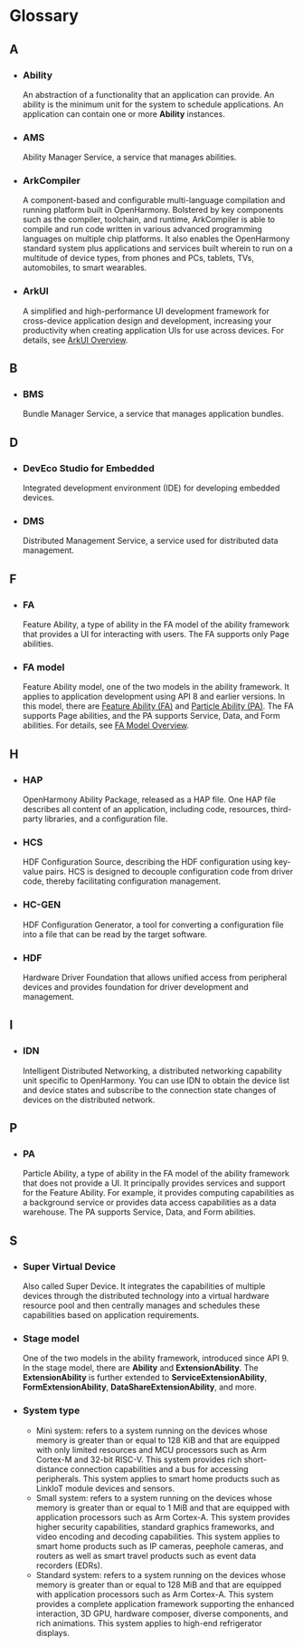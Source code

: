 # Glossary

## A

- ### Ability

    An abstraction of a functionality that an application can provide. An ability is the minimum unit for the system to schedule applications. An application can contain one or more **Ability** instances.


- ### AMS

    Ability Manager Service, a service that manages abilities.
    
- ### ArkCompiler

    A component-based and configurable multi-language compilation and running platform built in OpenHarmony. Bolstered by key components such as the compiler, toolchain, and runtime, ArkCompiler is able to compile and run code written in various advanced programming languages on multiple chip platforms. It also enables the OpenHarmony standard system plus applications and services built wherein to run on a multitude of device types, from phones and PCs, tablets, TVs, automobiles, to smart wearables.

- ### ArkUI

  A simplified and high-performance UI development framework for cross-device application design and development, increasing your productivity when creating application UIs for use across devices. For details, see [ArkUI Overview](application-dev/ui/arkui-overview.md).


## B

- ### BMS

    Bundle Manager Service, a service that manages application bundles.


## D

- ### DevEco Studio for Embedded

    Integrated development environment (IDE) for developing embedded devices.

- ### DMS

    Distributed Management Service, a service used for distributed data management.


## F

- ### FA

    Feature Ability, a type of ability in the FA model of the ability framework that provides a UI for interacting with users. The FA supports only Page abilities.
    
- ### FA model

    Feature Ability model, one of the two models in the ability framework. It applies to application development using API 8 and earlier versions. In this model, there are [Feature Ability (FA)](#fa) and [Particle Ability (PA)](#pa). The FA supports Page abilities, and the PA supports Service, Data, and Form abilities. For details, see [FA Model Overview](application-dev/ability/fa-brief.md).


## H

- ### HAP

    OpenHarmony Ability Package, released as a HAP file. One HAP file describes all content of an application, including code, resources, third-party libraries, and a configuration file.

- ### HCS

    HDF Configuration Source, describing the HDF configuration using key-value pairs. HCS is designed to decouple configuration code from driver code, thereby facilitating configuration management.


- ### HC-GEN

    HDF Configuration Generator, a tool for converting a configuration file into a file that can be read by the target software.


- ### HDF

    Hardware Driver Foundation that allows unified access from peripheral devices and provides foundation for driver development and management.


## I

- ### IDN

    Intelligent Distributed Networking, a distributed networking capability unit specific to OpenHarmony. You can use IDN to obtain the device list and device states and subscribe to the connection state changes of devices on the distributed network.


## P

- ### PA

    Particle Ability, a type of ability in the FA model of the ability framework that does not provide a UI. It principally provides services and support for the Feature Ability. For example, it provides computing capabilities as a background service or provides data access capabilities as a data warehouse. The PA supports Service, Data, and Form abilities.


## S

- ### Super Virtual Device

    Also called Super Device. It integrates the capabilities of multiple devices through the distributed technology into a virtual hardware resource pool and then centrally manages and schedules these capabilities based on application requirements.

- ### Stage model

    One of the two models in the ability framework, introduced since API 9. In the stage model, there are **Ability** and **ExtensionAbility**. The **ExtensionAbility** is further extended to **ServiceExtensionAbility**, **FormExtensionAbility**, **DataShareExtensionAbility**, and more.

- ### System type
    - Mini system: refers to a system running on the devices whose memory is greater than or equal to 128 KiB and that are equipped with only limited resources and MCU processors such as Arm Cortex-M and 32-bit RISC-V. This system provides rich short-distance connection capabilities and a bus for accessing peripherals. This system applies to smart home products such as LinkIoT module devices and sensors.
    - Small system: refers to a system running on the devices whose memory is greater than or equal to 1 MiB and that are equipped with application processors such as Arm Cortex-A. This system provides higher security capabilities, standard graphics frameworks, and video encoding and decoding capabilities. This system applies to smart home products such as IP cameras, peephole cameras, and routers as well as smart travel products such as event data recorders (EDRs).
    - Standard system: refers to a system running on the devices whose memory is greater than or equal to 128 MiB and that are equipped with application processors such as Arm Cortex-A. This system provides a complete application framework supporting the enhanced interaction, 3D GPU, hardware composer, diverse components, and rich animations. This system applies to high-end refrigerator displays.
